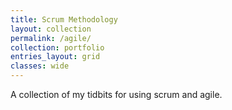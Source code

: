 ```yaml
---
title: Scrum Methodology
layout: collection
permalink: /agile/
collection: portfolio
entries_layout: grid
classes: wide
---
```


A collection of my tidbits for using scrum and agile.
